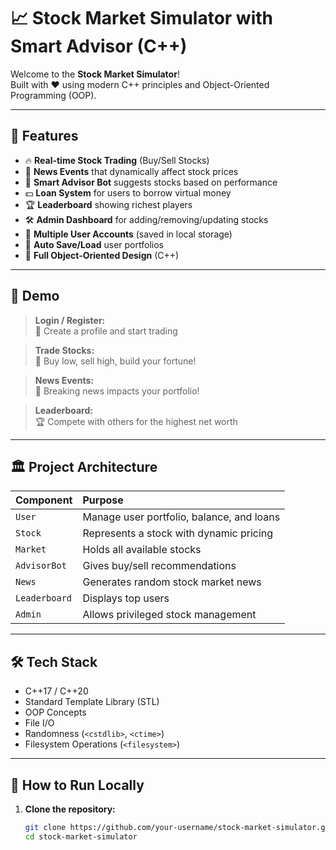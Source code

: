 # 📈 Stock Market Simulator with Smart Advisor (C++)

Welcome to the **Stock Market Simulator**!  
Built with ❤️ using modern C++ principles and Object-Oriented Programming (OOP).

---

## 🚀 Features

- 🔥 **Real-time Stock Trading** (Buy/Sell Stocks)
- 📰 **News Events** that dynamically affect stock prices
- 🤖 **Smart Advisor Bot** suggests stocks based on performance
- 💵 **Loan System** for users to borrow virtual money
- 🏆 **Leaderboard** showing richest players
- 🛠️ **Admin Dashboard** for adding/removing/updating stocks
- 👥 **Multiple User Accounts** (saved in local storage)
- 💾 **Auto Save/Load** user portfolios
- 🎯 **Full Object-Oriented Design** (C++)

---

## 📸 Demo

> **Login / Register:**  
> 📄 Create a profile and start trading

> **Trade Stocks:**  
> 🛒 Buy low, sell high, build your fortune!

> **News Events:**  
> 📰 Breaking news impacts your portfolio!

> **Leaderboard:**  
> 🏆 Compete with others for the highest net worth

---

## 🏛️ Project Architecture

| Component | Purpose |
|:---|:---|
| `User` | Manage user portfolio, balance, and loans |
| `Stock` | Represents a stock with dynamic pricing |
| `Market` | Holds all available stocks |
| `AdvisorBot` | Gives buy/sell recommendations |
| `News` | Generates random stock market news |
| `Leaderboard` | Displays top users |
| `Admin` | Allows privileged stock management |

---

## 🛠️ Tech Stack

- C++17 / C++20
- Standard Template Library (STL)
- OOP Concepts
- File I/O
- Randomness (`<cstdlib>`, `<ctime>`)
- Filesystem Operations (`<filesystem>`)

---

## 🧩 How to Run Locally

1. **Clone the repository:**

   ```bash
   git clone https://github.com/your-username/stock-market-simulator.git
   cd stock-market-simulator
